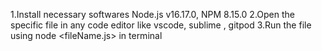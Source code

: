 1.Install necessary softwares Node.js v16.17.0, NPM 8.15.0
2.Open the specific file in any code editor like vscode, sublime , gitpod
3.Run the file using node <fileName.js> in terminal
 
